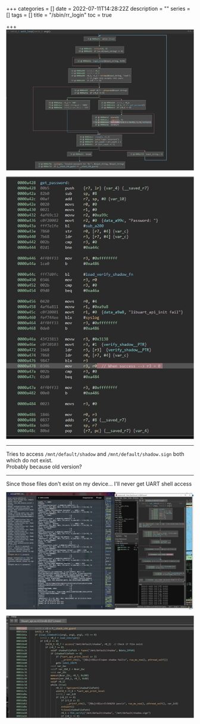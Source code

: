 +++
categories = []
date = 2022-07-11T14:28:22Z
description = ""
series = []
tags = []
title = "/sbin/rr_login"
toc = true

+++
![](/uploads/20220711-snipaste_2022-07-12_00-28-13.jpg)

![](/uploads/20220711-snipaste_2022-07-12_00-36-21.jpg)

***

Tries to access `/mnt/default/shadow` and `/mnt/default/shadow.sign` both which do not exist.  
Probably because old version?

***

Since those files don't exist on my device... I'll never get UART shell access

![](/uploads/20220719-snipaste_2022-07-19_22-24-51.jpg)

![](/uploads/20220719-snipaste_2022-07-19_22-51-42.jpg)